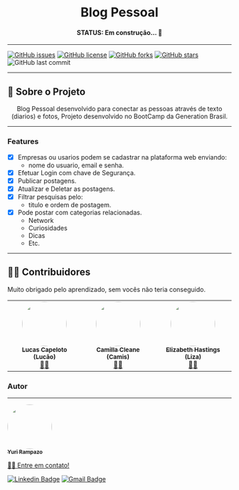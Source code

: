 <h1 align="center"> Blog Pessoal</h1>


<h4 align="center"> 
  STATUS:  Em construção...  🚧
</h4>


---

[![GitHub issues](https://img.shields.io/github/issues/yurirampazo/blogPessoal?logo=GitHub)](https://github.com/yurirampazo/blogPessoal/issues)
[![GitHub license](https://img.shields.io/github/license/yurirampazo/blogPessoal?color=3&logo=Github)](https://github.com/yurirampazo/blogPessoal)
[![GitHub forks](https://img.shields.io/github/forks/yurirampazo/blogPessoal?logo=GitHub)](https://github.com/yurirampazo/blogPessoal/network)
[![GitHub stars](https://img.shields.io/github/stars/yurirampazo/blogPessoal?logo=github)](https://github.com/yurirampazo/blogPessoal/stargazers)
![GitHub last commit](https://img.shields.io/github/last-commit/yurirampazo/blogPessoal)


---

## 📄 Sobre o Projeto
<p align="center"> 
	 Blog Pessoal desenvolvido para conectar as pessoas através de texto (diarios) e fotos,
   Projeto desenvolvido no BootCamp da Generation Brasil.
</p>


---

### Features

- [x] Empresas ou usarios podem se cadastrar na plataforma web enviando:
	- nome do usuario, email e senha.
- [x] Efetuar Login com chave de Segurança.
- [x] Publicar postagens.
- [x] Atualizar e Deletar as postagens.
- [x] Filtrar pesquisas pelo:
	- titulo e ordem de postagem. 
- [x] Pode postar com categorias relacionadas.
	- Network
	- Curiosidades
	- Dicas
	- Etc. 


---

## 👨‍💻 Contribuidores

Muito obrigado pelo aprendizado, sem vocês não teria conseguido. 

<table>
  <tr>
	<td align="center"><a href="https://www.linkedin.com/in/lucas-capelotto-da-silva-43b26216a/"><img style="border-radius: 50%;" src="https://avatars.githubusercontent.com/u/57732522?v=4" width="100px;" alt=""/><br /><sub><b>Lucas Capeloto (Lucão)</b></sub></a><br /><a href="https://github.com/LucasCapSilva" title="Instrutor Generation Brasil">👨‍🚀</a></td> 
	  <td align="center"><a href="https://www.linkedin.com/in/camillacleane/"><img style="border-radius: 50%;" src="https://media-exp1.licdn.com/dms/image/C5603AQHv9qtp6ZPjdA/profile-displayphoto-shrink_800_800/0/1604110535275?e=1623888000&v=beta&t=6r5faAFI5Cg-Csf3NpM9G8FzsfffpPb3d-kMEikhJs0" width="100px;" alt=""/><br /><sub><b>Camilla Cleane (Camis)</b></sub></a><br /><a href="https://www.linkedin.com/in/camillacleane/" title="Instrutora Generation Brasil">👨‍🚀</a></td> 
	   <td align="center"><a href="https://www.linkedin.com/in/elizabeth-hastings/"><img style="border-radius: 50%;" src="https://media-exp1.licdn.com/dms/image/C4E03AQGV_K5KF8CE7A/profile-displayphoto-shrink_800_800/0/1531913155612?e=1623888000&v=beta&t=VVaZvLFZCdzrxgC2QKwa9r3vAd7Ozjk2gU0llYRIzDM" width="100px;" alt=""/><br /><sub><b>Elizabeth Hastings (Liza)</b></sub></a><br /><a href="https://www.linkedin.com/in/elizabeth-hastings/" title="Instrutora Generation Brasil">👨‍🚀</a></td> 
	  
</tr>
</table>


### Autor

---

<a href="https://app.rocketseat.com.br/me/yuri-mina-rampazo-09585">
 <img style="border-radius: 50%;" src="https://avatars.githubusercontent.com/u/78765799?s=400&u=f8a41d23588843f2686ec6dec0c6a588843d851e&v=4" width="100px;" alt=""/>
 <br />
 <sub><b>Yuri Rampazo</b></sub>


👋🏽 Entre em contato!

[![Linkedin Badge](https://img.shields.io/badge/-Yuri-blue?style=flat-square&logo=Linkedin&logoColor=white&link=https://www.linkedin.com/in/yurimrampazo/)](https://www.linkedin.com/in/yurimrampazo/) 
[![Gmail Badge](https://img.shields.io/badge/-rampazo.yu@gmail.com-c14438?style=flat-square&logo=Gmail&logoColor=white&link=mailto:rampazo.yu@gmail.com)](mailto:rampazo.yu@gmail.com)
